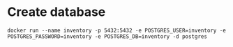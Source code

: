 # Create database
```
docker run --name inventory -p 5432:5432 -e POSTGRES_USER=inventory -e POSTGRES_PASSWORD=inventory -e POSTGRES_DB=inventory -d postgres
```